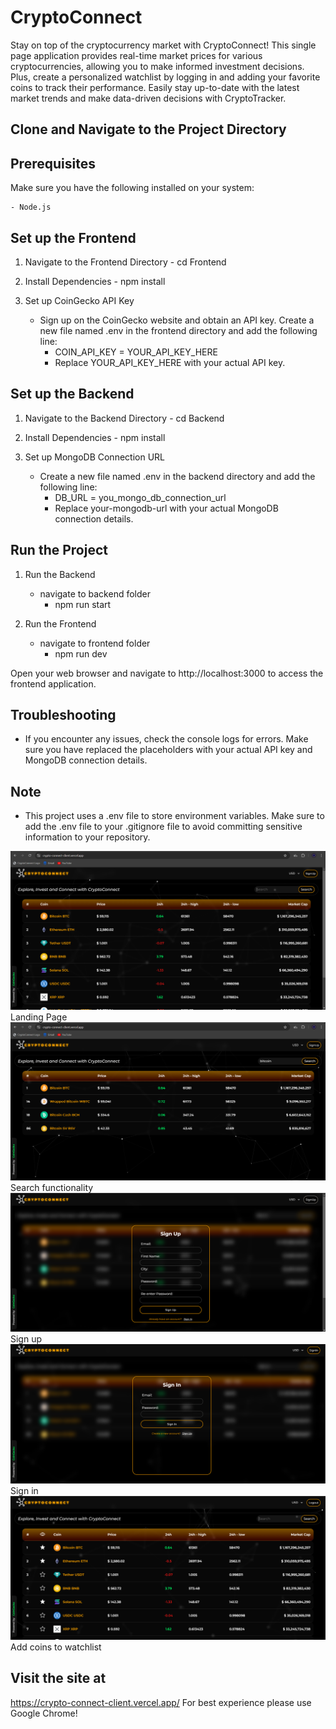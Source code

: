 # CryptoConnect

Stay on top of the cryptocurrency market with CryptoConnect! This single page application provides real-time market prices for various cryptocurrencies, allowing you to make informed investment decisions. Plus, create a personalized watchlist by logging in and adding your favorite coins to track their performance. Easily stay up-to-date with the latest market trends and make data-driven decisions with CryptoTracker.

## Clone and Navigate to the Project Directory

## Prerequisites

Make sure you have the following installed on your system:

    - Node.js

## Set up the Frontend

1. Navigate to the Frontend Directory - cd Frontend

2. Install Dependencies - npm install

3. Set up CoinGecko API Key
   - Sign up on the CoinGecko website and obtain an API key. Create a new file named .env in the frontend directory and add the following line:
     - COIN_API_KEY = YOUR_API_KEY_HERE
     - Replace YOUR_API_KEY_HERE with your actual API key.

## Set up the Backend

1. Navigate to the Backend Directory - cd Backend

2. Install Dependencies - npm install

3. Set up MongoDB Connection URL
   - Create a new file named .env in the backend directory and add the following line:
     - DB_URL = you_mongo_db_connection_url
     - Replace your-mongodb-url with your actual MongoDB connection details.

## Run the Project

1. Run the Backend

   - navigate to backend folder
     - npm run start

2. Run the Frontend
   - navigate to frontend folder
     - npm run dev

Open your web browser and navigate to http://localhost:3000 to access the frontend application.

## Troubleshooting

- If you encounter any issues, check the console logs for errors. Make sure you have replaced the placeholders with your actual API key and MongoDB connection details.

## Note

- This project uses a .env file to store environment variables. Make sure to add the .env file to your .gitignore file to avoid committing sensitive information to your repository.

![Landing Page](./images/1.png)
Landing Page
![Search functionality](./images/2.png)
Search functionality
![Sign up](./images/3.png)
Sign up
![Sign in](./images/4.png)
Sign in
![Add coins to watchlist](./images/5.png)
Add coins to watchlist

## Visit the site at
https://crypto-connect-client.vercel.app/
For best experience please use Google Chrome!
